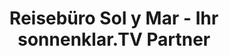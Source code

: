 ---
title: "Reisebüro Sol y Mar - Ihr sonnenklar.TV Partner"
url: /glauchau/reisebuero-sol-y-mar-ihr-sonnenklar-tv-partner/
shop: Reisebüro
---